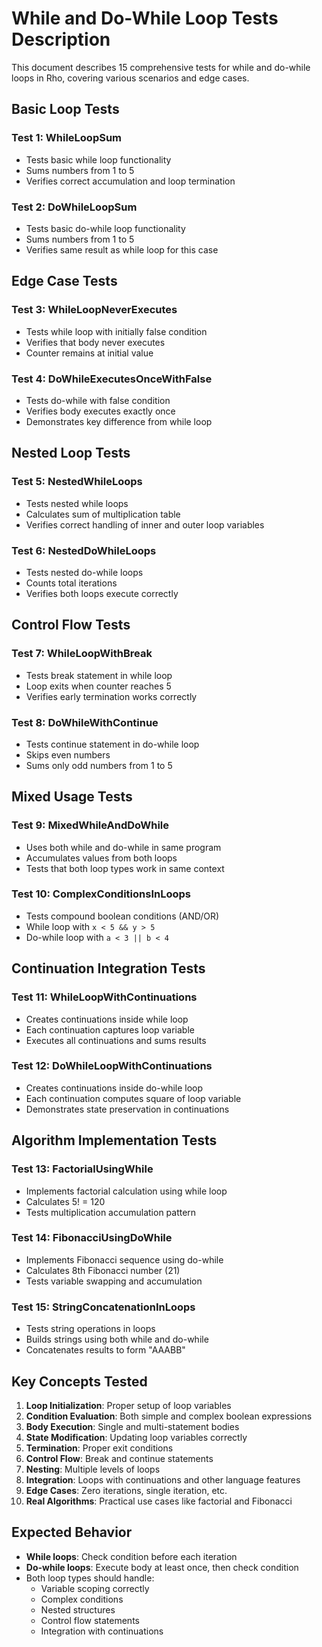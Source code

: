 # While and Do-While Loop Tests Description

This document describes 15 comprehensive tests for while and do-while loops in Rho, covering various scenarios and edge cases.

## Basic Loop Tests

### Test 1: WhileLoopSum
- Tests basic while loop functionality
- Sums numbers from 1 to 5
- Verifies correct accumulation and loop termination

### Test 2: DoWhileLoopSum
- Tests basic do-while loop functionality
- Sums numbers from 1 to 5
- Verifies same result as while loop for this case

## Edge Case Tests

### Test 3: WhileLoopNeverExecutes
- Tests while loop with initially false condition
- Verifies that body never executes
- Counter remains at initial value

### Test 4: DoWhileExecutesOnceWithFalse
- Tests do-while with false condition
- Verifies body executes exactly once
- Demonstrates key difference from while loop

## Nested Loop Tests

### Test 5: NestedWhileLoops
- Tests nested while loops
- Calculates sum of multiplication table
- Verifies correct handling of inner and outer loop variables

### Test 6: NestedDoWhileLoops
- Tests nested do-while loops
- Counts total iterations
- Verifies both loops execute correctly

## Control Flow Tests

### Test 7: WhileLoopWithBreak
- Tests break statement in while loop
- Loop exits when counter reaches 5
- Verifies early termination works correctly

### Test 8: DoWhileWithContinue
- Tests continue statement in do-while loop
- Skips even numbers
- Sums only odd numbers from 1 to 5

## Mixed Usage Tests

### Test 9: MixedWhileAndDoWhile
- Uses both while and do-while in same program
- Accumulates values from both loops
- Tests that both loop types work in same context

### Test 10: ComplexConditionsInLoops
- Tests compound boolean conditions (AND/OR)
- While loop with `x < 5 && y > 5`
- Do-while loop with `a < 3 || b < 4`

## Continuation Integration Tests

### Test 11: WhileLoopWithContinuations
- Creates continuations inside while loop
- Each continuation captures loop variable
- Executes all continuations and sums results

### Test 12: DoWhileLoopWithContinuations
- Creates continuations inside do-while loop
- Each continuation computes square of loop variable
- Demonstrates state preservation in continuations

## Algorithm Implementation Tests

### Test 13: FactorialUsingWhile
- Implements factorial calculation using while loop
- Calculates 5! = 120
- Tests multiplication accumulation pattern

### Test 14: FibonacciUsingDoWhile
- Implements Fibonacci sequence using do-while
- Calculates 8th Fibonacci number (21)
- Tests variable swapping and accumulation

### Test 15: StringConcatenationInLoops
- Tests string operations in loops
- Builds strings using both while and do-while
- Concatenates results to form "AAABB"

## Key Concepts Tested

1. **Loop Initialization**: Proper setup of loop variables
2. **Condition Evaluation**: Both simple and complex boolean expressions
3. **Body Execution**: Single and multi-statement bodies
4. **State Modification**: Updating loop variables correctly
5. **Termination**: Proper exit conditions
6. **Control Flow**: Break and continue statements
7. **Nesting**: Multiple levels of loops
8. **Integration**: Loops with continuations and other language features
9. **Edge Cases**: Zero iterations, single iteration, etc.
10. **Real Algorithms**: Practical use cases like factorial and Fibonacci

## Expected Behavior

- **While loops**: Check condition before each iteration
- **Do-while loops**: Execute body at least once, then check condition
- Both loop types should handle:
  - Variable scoping correctly
  - Complex conditions
  - Nested structures
  - Control flow statements
  - Integration with continuations